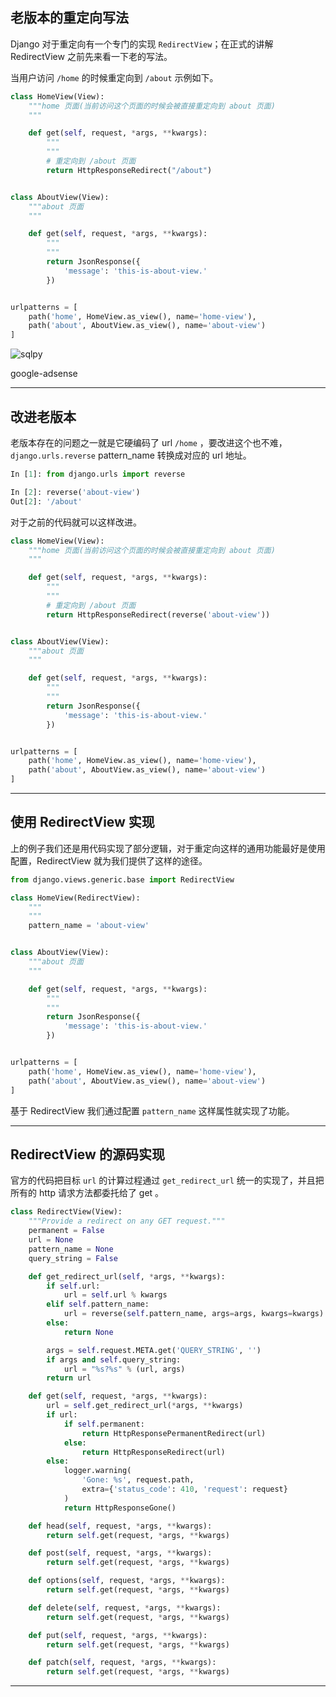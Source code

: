 ## 老版本的重定向写法

Django 对于重定向有一个专门的实现 `RedirectView`；在正式的讲解 RedirectView 之前先来看一下老的写法。

当用户访问 `/home` 的时候重定向到 `/about` 示例如下。
```python
class HomeView(View):
    """home 页面(当前访问这个页面的时候会被直接重定向到 about 页面)
    """

    def get(self, request, *args, **kwargs):
        """
        """
        # 重定向到 /about 页面
        return HttpResponseRedirect("/about")


class AboutView(View):
    """about 页面
    """

    def get(self, request, *args, **kwargs):
        """
        """
        return JsonResponse({
            'message': 'this-is-about-view.'
        })


urlpatterns = [
    path('home', HomeView.as_view(), name='home-view'),
    path('about', AboutView.as_view(), name='about-view')
]

```

![sqlpy](static/2020-28/sqlpy-redirector-view.jpg)

google-adsense

---

## 改进老版本
老版本存在的问题之一就是它硬编码了 url `/home` ，要改进这个也不难，`django.urls.reverse` pattern_name 转换成对应的 url 地址。
```python
In [1]: from django.urls import reverse 

In [2]: reverse('about-view')                                                   
Out[2]: '/about'
```
对于之前的代码就可以这样改进。
```python
class HomeView(View):
    """home 页面(当前访问这个页面的时候会被直接重定向到 about 页面)
    """

    def get(self, request, *args, **kwargs):
        """
        """
        # 重定向到 /about 页面
        return HttpResponseRedirect(reverse('about-view'))


class AboutView(View):
    """about 页面
    """

    def get(self, request, *args, **kwargs):
        """
        """
        return JsonResponse({
            'message': 'this-is-about-view.'
        })


urlpatterns = [
    path('home', HomeView.as_view(), name='home-view'),
    path('about', AboutView.as_view(), name='about-view')
]

```

---

## 使用 RedirectView 实现
上的例子我们还是用代码实现了部分逻辑，对于重定向这样的通用功能最好是使用配置，RedirectView 就为我们提供了这样的途径。
```python
from django.views.generic.base import RedirectView

class HomeView(RedirectView):
    """
    """
    pattern_name = 'about-view'


class AboutView(View):
    """about 页面
    """

    def get(self, request, *args, **kwargs):
        """
        """
        return JsonResponse({
            'message': 'this-is-about-view.'
        })


urlpatterns = [
    path('home', HomeView.as_view(), name='home-view'),
    path('about', AboutView.as_view(), name='about-view')
]

```

基于 RedirectView 我们通过配置 `pattern_name` 这样属性就实现了功能。

---

## RedirectView 的源码实现
官方的代码把目标 `url` 的计算过程通过 `get_redirect_url` 统一的实现了，并且把所有的 http 请求方法都委托给了 get 。

```python
class RedirectView(View):
    """Provide a redirect on any GET request."""
    permanent = False
    url = None
    pattern_name = None
    query_string = False

    def get_redirect_url(self, *args, **kwargs):
        if self.url:
            url = self.url % kwargs
        elif self.pattern_name:
            url = reverse(self.pattern_name, args=args, kwargs=kwargs)
        else:
            return None

        args = self.request.META.get('QUERY_STRING', '')
        if args and self.query_string:
            url = "%s?%s" % (url, args)
        return url

    def get(self, request, *args, **kwargs):
        url = self.get_redirect_url(*args, **kwargs)
        if url:
            if self.permanent:
                return HttpResponsePermanentRedirect(url)
            else:
                return HttpResponseRedirect(url)
        else:
            logger.warning(
                'Gone: %s', request.path,
                extra={'status_code': 410, 'request': request}
            )
            return HttpResponseGone()

    def head(self, request, *args, **kwargs):
        return self.get(request, *args, **kwargs)

    def post(self, request, *args, **kwargs):
        return self.get(request, *args, **kwargs)

    def options(self, request, *args, **kwargs):
        return self.get(request, *args, **kwargs)

    def delete(self, request, *args, **kwargs):
        return self.get(request, *args, **kwargs)

    def put(self, request, *args, **kwargs):
        return self.get(request, *args, **kwargs)

    def patch(self, request, *args, **kwargs):
        return self.get(request, *args, **kwargs)
```

---